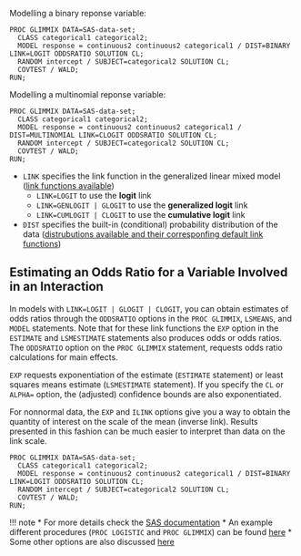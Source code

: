 Modelling a binary reponse variable:

```
PROC GLIMMIX DATA=SAS-data-set;
  CLASS categorical1 categorical2;
  MODEL response = continuous2 continuous2 categorical1 / DIST=BINARY LINK=LOGIT ODDSRATIO SOLUTION CL;
  RANDOM intercept / SUBJECT=categorical2 SOLUTION CL;
  COVTEST / WALD;
RUN;
```

Modelling a multinomial reponse variable:

```
PROC GLIMMIX DATA=SAS-data-set;
  CLASS categorical1 categorical2;
  MODEL response = continuous2 continuous2 categorical1 / DIST=MULTINOMIAL LINK=CLOGIT ODDSRATIO SOLUTION CL;
  RANDOM intercept / SUBJECT=categorical2 SOLUTION CL;
  COVTEST / WALD;
RUN;
```

* `LINK` specifies the link function in the generalized linear mixed model ([link functions available](http://documentation.sas.com/?docsetId=statug&docsetVersion=14.2&docsetTarget=statug_glimmix_syntax17.htm&locale=es#statug.glimmix.gmxlinktable))
    * `LINK=LOGIT` to use the **logit** link
    * `LINK=GENLOGIT | GLOGIT` to use the **generalized logit** link
    * `LINK=CUMLOGIT | CLOGIT` to use the **cumulative logit** link
* `DIST` specifies the built-in (conditional) probability distribution of the data ([distrubutions available and their corresponfing default link functions](http://documentation.sas.com/?docsetId=statug&docsetTarget=statug_glimmix_syntax17.htm&docsetVersion=14.2&locale=es#statug.glimmix.gmxdisttable))

## Estimating an Odds Ratio for a Variable Involved in an Interaction

In models with `LINK=LOGIT | GLOGIT | CLOGIT`, you can obtain estimates of odds ratios through the `ODDSRATIO` options in the `PROC GLIMMIX`, `LSMEANS`, and `MODEL` statements. Note that for these link functions the `EXP` option in the `ESTIMATE` and `LSMESTIMATE` statements also produces odds or odds ratios. The `ODDSRATIO` option on the `PROC GLIMMIX` statement, requests odds ratio calculations for main effects. 

`EXP` requests exponentiation of the estimate (`ESTIMATE` statement) or least squares means estimate (`LSMESTIMATE` statement). If you specify the `CL` or `ALPHA=` option, the (adjusted) confidence bounds are also exponentiated.

For nonnormal data, the `EXP` and `ILINK` options give you a way to obtain the quantity of interest on the scale of the
mean (inverse link). Results presented in this fashion can be much easier to interpret than data on the link scale. 

```
PROC GLIMMIX DATA=SAS-data-set;
  CLASS categorical1 categorical2;
  MODEL response = continuous2 continuous2 categorical1 / DIST=BINARY LINK=LOGIT ODDSRATIO SOLUTION CL;
  RANDOM intercept / SUBJECT=categorical2 SOLUTION CL;
  COVTEST / WALD;
RUN;
```

!!! note
    * For more details check the [SAS documentation](http://documentation.sas.com/?docsetId=statug&docsetTarget=statug_glimmix_details49.htm&docsetVersion=14.2&locale=es)
    * An example different procedures (`PROC LOGISTIC` and `PROC GLIMMIX`) can be found [here](http://support.sas.com/kb/24/455.html)
    * Some other options are also discussed [here](http://support.sas.com/resources/papers/proceedings11/216-2011.pdf)

